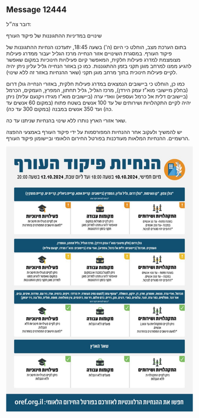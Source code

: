 ## Message 12444

דובר צה״ל:

שינויים במדיניות ההתגוננות של פיקוד העורף

בתום הערכת מצב, הוחלט כי היום (ה') בשעה 18:45, יתעדכנו הנחיות ההתגוננות של פיקוד העורף. במסגרת השינויים אזור הנחייה מרכז הגליל יעבור ממדרג פעילות מצומצמת למדרג פעילות חלקית, המאפשר קיום פעילויות חינוכיות במקום שאפשר להגיע ממנו למרחב מוגן תקני בזמן ההתגוננות. כמו כן באזור הנחייה גליל עליון ניתן יהיה לקיים פעילות חינוכית בתוך מרחב מוגן תקני (שאר ההנחיות באזור זה ללא שינוי).

כמו כן, הוחלט כי ביישובים הנמצאים במדרג פעילות חלקית, באזורי הנחייה גולן דרום (בחלק מיישובי מוא"ז עמק הירדן), מרכז הגליל, גליל תחתון, המפרץ, העמקים, הכרמל (ביישובים דלית אל כרמל ועספיא) וואדי ערה (ביישובים מוא"ז מגידו ויקנעם עלית) ניתן יהיה לקיים התקהלויות ושירותים של עד 100 אנשים בשטח פתוח (במקום 60 אנשים עד כה) ועד 350 אנשים במבנה (במקום 300 עד כה).

שאר אזורי הארץ נותרו ללא שינוי בהנחיות שניתנו עד כה.

יש להמשיך ולעקוב אחר ההנחיות המפורסמות על ידי פיקוד העורף באמצעי ההפצה הרשמיים. ההנחיות המלאות מעודכנות בפורטל החירום הלאומי וביישומון פיקוד העורף.

![Photo](12444/12444_photo.jpg)
